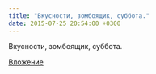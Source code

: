 ```yaml
---
title: "Вкусности, зомбоящик, суббота."
date: 2015-07-25 20:54:00 +0300
---
```


Вкусности, зомбоящик, суббота.

[Вложение](https://vk.com/video41076938_171020998)
